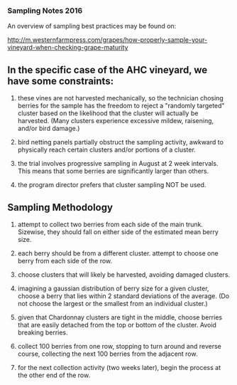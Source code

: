 
### Sampling Notes 2016

An overview of sampling best practices may be found on:

http://m.westernfarmpress.com/grapes/how-properly-sample-your-vineyard-when-checking-grape-maturity


## In the specific case of the AHC vineyard, we have some constraints:

1) these vines are not harvested mechanically, so the technician chosing berries for the sample has the freedom to reject a "randomly targeted" cluster based on the likelihood that the cluster will actually be harvested. (Many clusters experience excessive mildew, raisening, and/or bird damage.)

2) bird netting panels partially obstruct the sampling activity, awkward to physically reach certain clusters and/or portions of a cluster.

3) the trial involves progressive sampling in August at 2 week intervals. This means that some berries are significantly larger than others.

4) the program director prefers that cluster sampling NOT be used. 


## Sampling Methodology

1) attempt to collect two berries from each side of the main trunk. Sizewise, they should fall on either side of the estimated mean berry size.

2) each berry should be from a different cluster. attempt to choose one berry from each side of the row.

3) choose clusters that will likely be harvested, avoiding damaged clusters.

4) imagining a gaussian distribution of berry size for a given cluster, choose a berry that lies within 2 standard deviations of the average. (Do not choose the largest or the smallest from an individual cluster.)

5) given that Chardonnay clusters are tight in the middle, choose berries that are easily detached from the top or bottom of the cluster. Avoid breaking berries.

6) collect 100 berries from one row, stopping to turn around and reverse course, collecting the next 100 berries from the adjacent row.

7) for the next collection activity (two weeks later), begin the process at the other end of the row.

